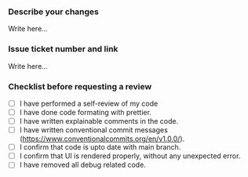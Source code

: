 ### Describe your changes
Write here...

### Issue ticket number and link
Write here...

### Checklist before requesting a review
- [ ] I have performed a self-review of my code
- [ ] I have done code formating with prettier.
- [ ] I have written explainable comments in the code. 
- [ ] I have written conventional commit messages (https://www.conventionalcommits.org/en/v1.0.0/).
- [ ] I confirm that code is upto date with main branch.
- [ ] I confirm that UI is rendered properly, without any unexpected error.
- [ ] I have removed all debug related code.
